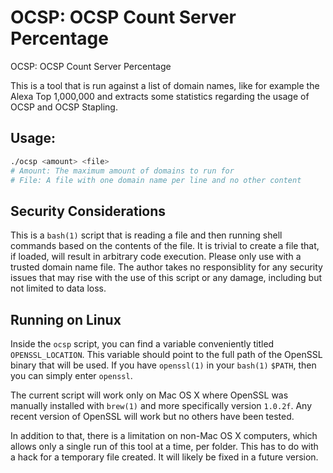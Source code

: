 # OCSP: OCSP Count Server Percentage
OCSP: OCSP Count Server Percentage

This is a tool that is run against a list of domain names, like for example the
Alexa Top 1,000,000 and extracts some statistics regarding the usage of OCSP and
OCSP Stapling.

## Usage:

```bash
./ocsp <amount> <file>
# Amount: The maximum amount of domains to run for
# File: A file with one domain name per line and no other content
```

## Security Considerations

This is a `bash(1)` script that is reading a file and then running shell commands
based on the contents of the file. It is trivial to create a file that, if loaded,
will result in arbitrary code execution. Please only use with a trusted domain name
file. The author takes no responsiblity for any security issues that may rise with
the use of this script or any damage, including but not limited to data loss.

## Running on Linux

Inside the `ocsp` script, you can find a variable conveniently titled `OPENSSL_LOCATION`.
This variable should point to the full path of the OpenSSL binary that will be used. If
you have `openssl(1)` in your `bash(1)` `$PATH`, then you can simply enter `openssl`.

The current script will work only on Mac OS X where OpenSSL was manually installed
with `brew(1)` and more specifically version `1.0.2f`. Any recent version of OpenSSL will
work but no others have been tested.

In addition to that, there is a limitation on non-Mac OS X computers, which allows only
a single run of this tool at a time, per folder. This has to do with a hack for a temporary
file created. It will likely be fixed in a future version.
